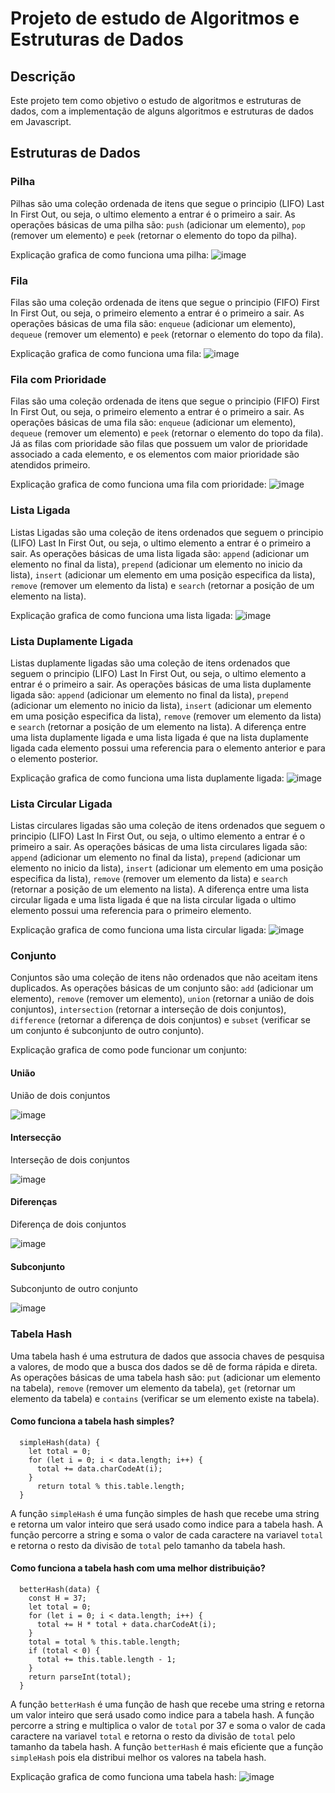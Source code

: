 # Projeto de estudo de Algoritmos e Estruturas de Dados

## Descrição

Este projeto tem como objetivo o estudo de algoritmos e estruturas de dados, com a implementação de alguns algoritmos e estruturas de dados em Javascript.

## Estruturas de Dados

### Pilha

Pilhas são uma coleção ordenada de itens que segue o principio (LIFO) Last In First Out, ou seja, o ultimo elemento a entrar é o primeiro a sair. As operações básicas de uma pilha são: `push` (adicionar um elemento), `pop` (remover um elemento) e `peek` (retornar o elemento do topo da pilha).

Explicação grafica de como funciona uma pilha:
![image](https://user-images.githubusercontent.com/60474834/234957035-409ea4d8-44e5-46fd-8068-ce3b9c62866d.png)

### Fila

Filas são uma coleção ordenada de itens que segue o principio (FIFO) First In First Out, ou seja, o primeiro elemento a entrar é o primeiro a sair. As operações básicas de uma fila são: `enqueue` (adicionar um elemento), `dequeue` (remover um elemento) e `peek` (retornar o elemento do topo da fila).

Explicação grafica de como funciona uma fila:
![image](https://user-images.githubusercontent.com/60474834/234966703-05273651-d5a0-4d00-a535-f1c58ee36285.png)

### Fila com Prioridade

Filas são uma coleção ordenada de itens que segue o principio (FIFO) First In First Out, ou seja, o primeiro elemento a entrar é o primeiro a sair. As operações básicas de uma fila são: `enqueue` (adicionar um elemento), `dequeue` (remover um elemento) e `peek` (retornar o elemento do topo da fila). Já as filas com prioridade são filas que possuem um valor de prioridade associado a cada elemento, e os elementos com maior prioridade são atendidos primeiro.

Explicação grafica de como funciona uma fila com prioridade:
![image](https://user-images.githubusercontent.com/60474834/234969808-4471121e-12a6-4bf7-80a1-23c19e94f4e8.png)

### Lista Ligada

Listas Ligadas são uma coleção de itens ordenados que seguem o principio (LIFO) Last In First Out, ou seja, o ultimo elemento a entrar é o primeiro a sair. As operações básicas de uma lista ligada são: `append` (adicionar um elemento no final da lista), `prepend` (adicionar um elemento no inicio da lista), `insert` (adicionar um elemento em uma posição especifica da lista), `remove` (remover um elemento da lista) e `search` (retornar a posição de um elemento na lista).

Explicação grafica de como funciona uma lista ligada:
![image](https://user-images.githubusercontent.com/60474834/235215664-78e63fc7-6d44-46a2-8562-7fb5244b9925.png)

### Lista Duplamente Ligada

Listas duplamente ligadas são uma coleção de itens ordenados que seguem o principio (LIFO) Last In First Out, ou seja, o ultimo elemento a entrar é o primeiro a sair. As operações básicas de uma lista duplamente ligada são: `append` (adicionar um elemento no final da lista), `prepend` (adicionar um elemento no inicio da lista), `insert` (adicionar um elemento em uma posição especifica da lista), `remove` (remover um elemento da lista) e `search` (retornar a posição de um elemento na lista). A diferença entre uma lista duplamente ligada e uma lista ligada é que na lista duplamente ligada cada elemento possui uma referencia para o elemento anterior e para o elemento posterior.

Explicação grafica de como funciona uma lista duplamente ligada:
![image](https://user-images.githubusercontent.com/60474834/235217334-1b779943-3ed6-4aba-8035-df9b3ecf1988.png)

### Lista Circular Ligada

Listas circulares ligadas são uma coleção de itens ordenados que seguem o principio (LIFO) Last In First Out, ou seja, o ultimo elemento a entrar é o primeiro a sair. As operações básicas de uma lista circulares ligada são: `append` (adicionar um elemento no final da lista), `prepend` (adicionar um elemento no inicio da lista), `insert` (adicionar um elemento em uma posição especifica da lista), `remove` (remover um elemento da lista) e `search` (retornar a posição de um elemento na lista). A diferença entre uma lista circular ligada e uma lista ligada é que na lista circular ligada o ultimo elemento possui uma referencia para o primeiro elemento.

Explicação grafica de como funciona uma lista circular ligada:
![image](https://user-images.githubusercontent.com/60474834/235217960-3da9f385-f279-47a7-b5f1-1cffce3b5488.png)

### Conjunto

Conjuntos são uma coleção de itens não ordenados que não aceitam itens duplicados. As operações básicas de um conjunto são: `add` (adicionar um elemento), `remove` (remover um elemento), `union` (retornar a união de dois conjuntos), `intersection` (retornar a interseção de dois conjuntos), `difference` (retornar a diferença de dois conjuntos) e `subset` (verificar se um conjunto é subconjunto de outro conjunto).

Explicação grafica de como pode funcionar um conjunto:

#### União

União de dois conjuntos

![image](https://user-images.githubusercontent.com/60474834/235219063-36669192-acb1-4190-8b72-2468c28642d3.png)

#### Intersecção

Interseção de dois conjuntos

![image](https://user-images.githubusercontent.com/60474834/235219983-6dd29d98-374b-4165-b4c5-d6676d7e5b38.png)

#### Diferenças

Diferença de dois conjuntos

![image](https://user-images.githubusercontent.com/60474834/235220613-8159db16-569d-4d33-9e1a-df715390d06b.png)

#### Subconjunto

Subconjunto de outro conjunto

![image](https://user-images.githubusercontent.com/60474834/235031302-21041cf3-9ac3-434f-80db-9d14b14b149c.png)

### Tabela Hash

Uma tabela hash é uma estrutura de dados que associa chaves de pesquisa a valores, de modo que a busca dos dados se dê de forma rápida e direta. As operações básicas de uma tabela hash são: `put` (adicionar um elemento na tabela), `remove` (remover um elemento da tabela), `get` (retornar um elemento da tabela) e `contains` (verificar se um elemento existe na tabela).

#### Como funciona a tabela hash simples?

```
  simpleHash(data) {
    let total = 0;
    for (let i = 0; i < data.length; i++) {
      total += data.charCodeAt(i);
    }
      return total % this.table.length;
  }
```

A função `simpleHash` é uma função simples de hash que recebe uma string e retorna um valor inteiro que será usado como indice para a tabela hash. A função percorre a string e soma o valor de cada caractere na variavel `total` e retorna o resto da divisão de `total` pelo tamanho da tabela hash.

#### Como funciona a tabela hash com uma melhor distribuição?

```
  betterHash(data) {
    const H = 37;
    let total = 0;
    for (let i = 0; i < data.length; i++) {
      total += H * total + data.charCodeAt(i);
    }
    total = total % this.table.length;
    if (total < 0) {
      total += this.table.length - 1;
    }
    return parseInt(total);
  }
```

A função `betterHash` é uma função de hash que recebe uma string e retorna um valor inteiro que será usado como indice para a tabela hash. A função percorre a string e multiplica o valor de `total` por 37 e soma o valor de cada caractere na variavel `total` e retorna o resto da divisão de `total` pelo tamanho da tabela hash. A função `betterHash` é mais eficiente que a função `simpleHash` pois ela distribui melhor os valores na tabela hash.

Explicação grafica de como funciona uma tabela hash:
![image](https://user-images.githubusercontent.com/60474834/235196823-f8501b02-3f8b-4aa8-81dd-ebec1b6b457a.png)
